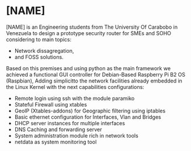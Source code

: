 [NAME]
======

[NAME] is an Engineering students from The University Of Carabobo in Venezuela to design a prototype security router for SMEs and SOHO considering to main topics:

* Network dissagregation,
* and FOSS solutions.


Based on this premises and using python as the main framework we achieved a functional GUI controller for Debian-Based Raspberry Pi B2 OS (Raspbian), Adding simplicitto the network facilities already embedded in the Linux Kernel with the next capabilities configurations:

* Remote login using ssh with the module paramiko
* Stateful Firewall using xtables
* GeoIP (Xtables-addons) for Geographic filtering using iptables
* Basic ethernet configuration for Interfaces, Vlan and Bridges
* DHCP server instances for multiple interfaces
* DNS Caching and forwarding server
* System administration module rich in network tools 
* netdata as system monitoring tool
